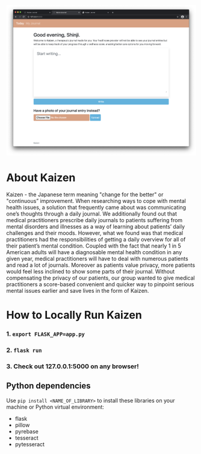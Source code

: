 ![Poster](poster.png?raw=true "Poster")

# About Kaizen

Kaizen - the Japanese term meaning "change for the better" or "continuous” improvement. When researching ways to cope with mental health issues, a solution that frequently came about was communicating one’s thoughts through a daily journal. We additionally found out that medical practitioners prescribe daily journals to patients suffering from mental disorders and illnesses as a way of learning about patients’ daily challenges and their moods. However, what we found was that medical practitioners had the responsibilities of getting a daily overview for all of their patient’s mental condition. Coupled with the fact that nearly 1 in 5 American adults will have a diagnosable mental health condition in any given year, medical practitioners will have to deal with numerous patients and read a lot of journals. Moreover as patients value privacy, more patients would feel less inclined to show some parts of their journal. Without compensating the privacy of our patients, our group wanted to give medical practitioners a score-based convenient and quicker way to pinpoint serious mental issues earlier and save lives in the form of Kaizen.

# How to Locally Run Kaizen
### 1. `export FLASK_APP=app.py`
### 2. `flask run`
### 3. Check out 127.0.0.1:5000 on any browser!

## Python dependencies 
Use `pip install <NAME_OF_LIBRARY>` to install these libraries on your machine or Python virtual environment:
- flask
- pillow
- pyrebase
- tesseract
- pytesseract
